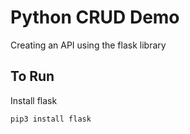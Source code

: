 # Python CRUD Demo
Creating an API using the flask library

## To Run
Install flask
```
pip3 install flask
```